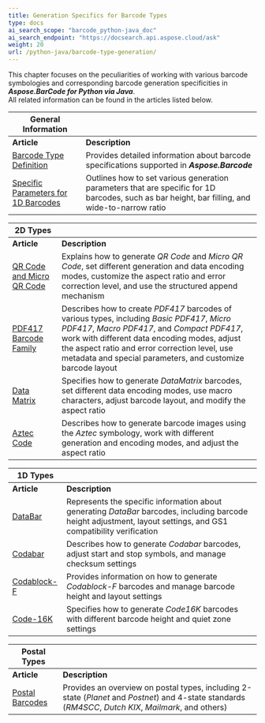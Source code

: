 ```yaml
---
title: Generation Specifics for Barcode Types
type: docs
ai_search_scope: "barcode_python-java_doc"
ai_search_endpoint: "https://docsearch.api.aspose.cloud/ask"
weight: 20
url: /python-java/barcode-type-generation/
---
```

This chapter focuses on the peculiarities of working with various barcode symbologies and corresponding barcode generation specificities in ***Aspose.BarCode for Python via Java***.  
All related information can be found in the articles listed below.
  
|General Information| |   
|---|---|
|**Article**|**Description**|
|[Barcode Type Definition](/barcode/python-java/managing-barcode-types/)|Provides detailed information about barcode specifications supported in ***Aspose.Barcode***|
|[Specific Parameters for 1D Barcodes](/barcode/python-java/generate-1d-barcodes/)|Outlines how to set various generation parameters that are specific for 1D barcodes, such as bar height, bar filling, and wide-to-narrow ratio|

      
|2D Types| |   
|---|---|
|**Article**|**Description**|
|[QR Code and Micro QR Code](/barcode/python-java/generate-qr-code/)|Explains how to generate *QR Code* and *Micro QR Code*, set different generation and data encoding modes, customize the aspect ratio and error correction level, and use the structured append mechanism|
|[PDF417 Barcode Family](/barcode/python-java/generate-pdf417/)|Describes how to create *PDF417* barcodes of various types, including *Basic PDF417*, *Micro PDF417*, *Macro PDF417*, and *Compact PDF417*, work with different data encoding modes, adjust the aspect ratio and error correction level, use metadata and special parameters, and customize barcode layout|
|[Data Matrix](/barcode/python-java/generate-datamatrix/)|Specifies how to generate *DataMatrix* barcodes, set different data encoding modes, use macro characters, adjust barcode layout, and modify the aspect ratio|
|[Aztec Code](/barcode/python-java/generate-aztec-code/)|Describes how to generate barcode images using the *Aztec* symbology, work with different generation and encoding modes, and adjust the aspect ratio|
  

|1D Types| |
|---|---|
|**Article**|**Description**|  
|[DataBar](/barcode/python-java/generate-databar/)|Represents the specific information about generating *DataBar* barcodes, including barcode height adjustment, layout settings, and GS1 compatibility verification|
|[Codabar](/barcode/python-java/generate-codabar/)|Describes how to generate *Codabar* barcodes, adjust start and stop symbols, and manage checksum settings|
|[Codablock-F](/barcode/python-java/generate-codablockf/)|Provides information on how to generate *Codablock-F* barcodes and manage barcode height and layout settings|
|[Code-16K](/barcode/python-java/generate-code16k/)|Specifies how to generate *Code16K* barcodes with different barcode height and quiet zone settings|
  

|Postal Types| |
|---|---|
|**Article**|**Description**|  
|[Postal Barcodes](/barcode/python-java/generate-postal-barcodes/)|Provides an overview on postal types, including 2-state (*Planet* and *Postnet*) and 4-state standards (*RM4SCC*, *Dutch KIX*, *Mailmark*, and others)|
  